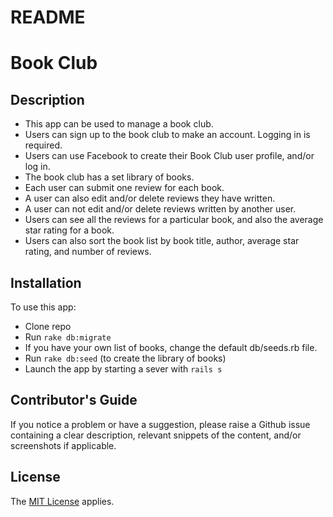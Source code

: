 # README

# Book Club


## Description

* This app can be used to manage a book club.
* Users can sign up to the book club to make an account. Logging in is required.
* Users can use Facebook to create their Book Club user profile, and/or log in.
* The book club has a set library of books.
* Each user can submit one review for each book.
* A user can also edit and/or delete reviews they have written.
* A user can not edit and/or delete reviews written by another user.
* Users can see all the reviews for a particular book, and also the average star rating for a book.
* Users can also sort the book list by book title, author, average star rating, and number of reviews.


## Installation

To use this app:

* Clone repo
* Run `rake db:migrate`
* If you have your own list of books, change the default db/seeds.rb file.
* Run `rake db:seed` (to create the library of books)
* Launch the app by starting a sever with `rails s` 


## Contributor's Guide

If you notice a problem or have a suggestion, please raise a Github issue containing a clear description, relevant snippets of the content, and/or screenshots if applicable.


## License
<p>The <a href='https://opensource.org/licenses/MIT' title='MIT License'>MIT License</a> applies. </p>
